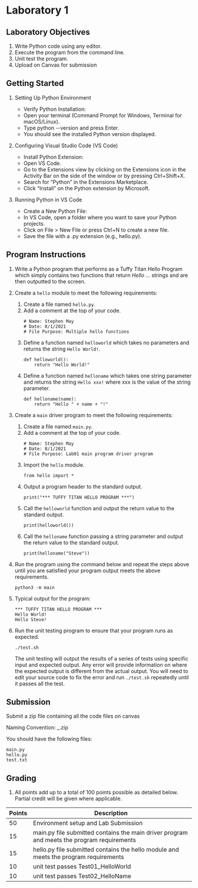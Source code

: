 # Laboratory 1

## Laboratory Objectives
1. Write Python code using any editor.
2. Execute the program from the command line.
3. Unit test the program.
4. Upload on Canvas for submission

## Getting Started

1. Setting Up Python Environment

     - Verify Python Installation:
     - Open your terminal (Command Prompt for Windows, Terminal for macOS/Linux).
     - Type python --version and press Enter.
     - You should see the installed Python version displayed.

2. Configuring Visual Studio Code (VS Code)

     - Install Python Extension:
     - Open VS Code.
     - Go to the Extensions view by clicking on the Extensions icon in the Activity Bar on the side of the window or by pressing Ctrl+Shift+X.
     - Search for “Python” in the Extensions Marketplace.
     - Click “Install” on the Python extension by Microsoft.

3. Running Python in VS Code

     - Create a New Python File:
     - In VS Code, open a folder where you want to save your Python projects.
     - Click on File > New File or press Ctrl+N to create a new file.
     - Save the file with a .py extension (e.g., hello.py).
     
## Program Instructions
1. Write a Python program that performs as a Tuffy Titan Hello Program which simply contains two functions that return *Hello ...* strings and are then outputted to the screen.

1. Create a `hello` module to meet the following requirements:
     1. Create a file named `hello.py`.
     1. Add a comment at the top of your code.
          ```
          # Name: Stephen May
          # Date: 8/1/2021
          # File Purpose: Multiple hello functions
          ```
     1. Define a function named `helloworld` which takes no parameters and returns the string `Hello World!`.
          ```
          def helloworld():
              return "Hello World!"
          ```
     1. Define a function named `helloname` which takes one string parameter and returns the string `Hello xxx!` where xxx is the value of the string parameter.
          ```
          def helloname(name):
              return "Hello " + name + "!"
          ```
1. Create a `main` driver program to meet the following requirements:
     1. Create a file named `main.py`.
     1. Add a comment at the top of your code.
          ```
          # Name: Stephen May
          # Date: 8/1/2021
          # File Purpose: Lab01 main program driver program
          ```
     1. Import the `hello` module.
          ```
          from hello import *
          ```
     1. Output a program header to the standard output.
          ```
          print("*** TUFFY TITAN HELLO PROGRAM ***")
          ```
     1. Call the `helloworld` function and output the return value to the standard output.
          ```
          print(helloworld())
          ```
     1. Call the `helloname` function passing a string parameter and output the return value to the standard output.
          ```
          print(helloname("Steve"))
          ```

1. Run the program using the command below and repeat the steps above until you are satisfied your program output meets the above requirements.

    ```
    python3 -m main
    ```


1. Typical output for the program:
     ```
    *** TUFFY TITAN HELLO PROGRAM ***
    Hello World!
    Hello Steve!
     ```

1. Run the unit testing program to ensure that your program runs as expected.

    ```
    ./test.sh
    ```
       
    The unit testing will output the results of a series of tests using specific input and expected output.  Any error will provide information on where the expected output is different from the actual output.  You will need to edit your source code to fix the error and run `./test.sh` repeatedly until it passes all the test.

## Submission

Submit a zip file containing all the code files on canvas 

Naming Convention: <CWID>_<LastName>.zip

You should have the following files:
```
main.py
hello.py
test.txt
```
    
## Grading
1. All points add up to a total of 100 points possible as detailed below.  Partial credit will be given where applicable.

| Points | Description |
| --- | --- |
|50|Environment setup and Lab Submission|
|15|main.py file submitted contains the main driver program and meets the program requirements|
|15|hello.py file submitted contains the hello module and meets the program requirements|
|10|unit test passes Test01_HelloWorld|
|10|unit test passes Test02_HelloName|
